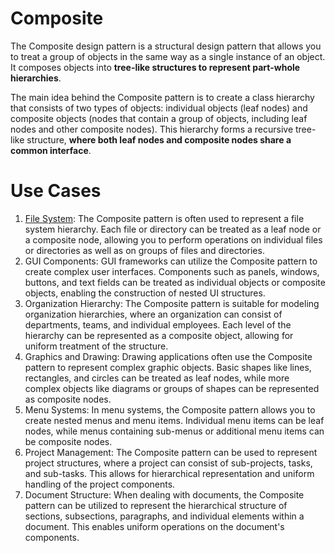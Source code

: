 # Composite

The Composite design pattern is a structural design pattern that allows you to treat a group of objects in the same way as a single instance of an object. It composes objects into **tree-like structures to represent part-whole hierarchies**.

The main idea behind the Composite pattern is to create a class hierarchy that consists of two types of objects: individual objects (leaf nodes) and composite objects (nodes that contain a group of objects, including leaf nodes and other composite nodes). This hierarchy forms a recursive tree-like structure, **where both leaf nodes and composite nodes share a common interface**.

# Use Cases

1. [File System](./use-cases/FileSystem): The Composite pattern is often used to represent a file system hierarchy. Each file or directory can be treated as a leaf node or a composite node, allowing you to perform operations on individual files or directories as well as on groups of files and directories.
2. GUI Components: GUI frameworks can utilize the Composite pattern to create complex user interfaces. Components such as panels, windows, buttons, and text fields can be treated as individual objects or composite objects, enabling the construction of nested UI structures.
3. Organization Hierarchy: The Composite pattern is suitable for modeling organization hierarchies, where an organization can consist of departments, teams, and individual employees. Each level of the hierarchy can be represented as a composite object, allowing for uniform treatment of the structure.
4. Graphics and Drawing: Drawing applications often use the Composite pattern to represent complex graphic objects. Basic shapes like lines, rectangles, and circles can be treated as leaf nodes, while more complex objects like diagrams or groups of shapes can be represented as composite nodes.
5. Menu Systems: In menu systems, the Composite pattern allows you to create nested menus and menu items. Individual menu items can be leaf nodes, while menus containing sub-menus or additional menu items can be composite nodes.
6. Project Management: The Composite pattern can be used to represent project structures, where a project can consist of sub-projects, tasks, and sub-tasks. This allows for hierarchical representation and uniform handling of the project components.
7. Document Structure: When dealing with documents, the Composite pattern can be utilized to represent the hierarchical structure of sections, subsections, paragraphs, and individual elements within a document. This enables uniform operations on the document's components.